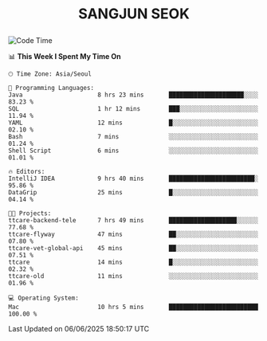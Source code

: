 <h1>
 <p align="center">
   SANGJUN SEOK
 </p>
</h1>

<!--START_SECTION:waka-->
![Code Time](http://img.shields.io/badge/Code%20Time-4%2C368%20hrs%2037%20mins-blue)

📊 **This Week I Spent My Time On** 

```text
🕑︎ Time Zone: Asia/Seoul

💬 Programming Languages: 
Java                     8 hrs 23 mins       █████████████████████░░░░   83.23 % 
SQL                      1 hr 12 mins        ███░░░░░░░░░░░░░░░░░░░░░░   11.94 % 
YAML                     12 mins             █░░░░░░░░░░░░░░░░░░░░░░░░   02.10 % 
Bash                     7 mins              ░░░░░░░░░░░░░░░░░░░░░░░░░   01.24 % 
Shell Script             6 mins              ░░░░░░░░░░░░░░░░░░░░░░░░░   01.01 % 

🔥 Editors: 
IntelliJ IDEA            9 hrs 40 mins       ████████████████████████░   95.86 % 
DataGrip                 25 mins             █░░░░░░░░░░░░░░░░░░░░░░░░   04.14 % 

🐱‍💻 Projects: 
ttcare-backend-tele      7 hrs 49 mins       ███████████████████░░░░░░   77.68 % 
ttcare-flyway            47 mins             ██░░░░░░░░░░░░░░░░░░░░░░░   07.80 % 
ttcare-vet-global-api    45 mins             ██░░░░░░░░░░░░░░░░░░░░░░░   07.51 % 
ttcare                   14 mins             █░░░░░░░░░░░░░░░░░░░░░░░░   02.32 % 
ttcare-old               11 mins             ░░░░░░░░░░░░░░░░░░░░░░░░░   01.96 % 

💻 Operating System: 
Mac                      10 hrs 5 mins       █████████████████████████   100.00 % 
```


 Last Updated on 06/06/2025 18:50:17 UTC
<!--END_SECTION:waka-->
